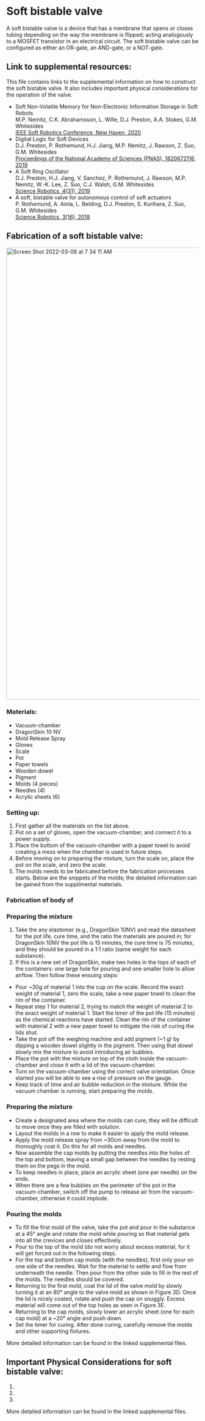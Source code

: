 # Soft bistable valve
A soft bistable valve is a device that has a membrane that opens or closes tubing depending on the way the membrane is flipped; acting analogously to a MOSFET transistor in an electrical circuit. The soft bistable valve can be configured as either an OR-gate, an AND-gate, or a NOT-gate.

## Link to supplemental resources:
This file contains links to the supplemental information on how to construct the soft bistable valve. It also includes important physical considerations for the operation of the valve. 

* Soft Non-Volatile Memory for Non-Electronic Information Storage in Soft Robots  
M.P. Nemitz, C.K. Abrahamsson, L. Wille, D.J. Preston, A.A. Stokes, G.M. Whitesides  
[IEEE Soft Robotics Conference, New Haven, 2020](https://cpb-us-w2.wpmucdn.com/wp.wpi.edu/dist/e/484/files/2021/09/Soft_Non-Volatile_Memory_for_Non-Electronic_Information_Storage_in_Soft_Robots.pdf)  
* Digital Logic for Soft Devices  
D.J. Preston, P. Rothemund, H.J. Jiang, M.P. Nemitz, J. Rawson, Z. Suo, G.M. Whitesides  
[Proceedings of the National Academy of Sciences (PNAS), 1820672116, 2019](https://gmwgroup.harvard.edu/files/gmwgroup/files/1318.pdf)  
* A Soft Ring Oscillator  
D.J. Preston, H.J. Jiang, V. Sanchez, P. Rothemund, J. Rawson, M.P. Nemitz, W.-K. Lee, Z. Suo, C.J. Walsh, G.M. Whitesides  
[Science Robotics, 4(31), 2019](https://gmwgroup.harvard.edu/files/gmwgroup/files/1323.pdf)  
* A soft, bistable valve for autonomous control of soft actuators  
P. Rothemund, A. Ainla, L. Belding, D.J. Preston, S. Kurihara, Z. Suo, G.M. Whitesides  
[Science Robotics, 3(16), 2018](https://gmwgroup.harvard.edu/files/gmwgroup/files/1301.pdf)  

## Fabrication of a soft bistable valve: 

<img width="1183" alt="Screen Shot 2022-03-08 at 7 34 11 AM" src="https://user-images.githubusercontent.com/68814774/157252858-aac9fc8c-4152-4e48-b00f-7ba56cdcffba.png">


### Materials: 
* Vacuum-chamber
* DragonSkin 10 NV
* Mold Release Spray
* Gloves 
* Scale 
* Pot
* Paper towels
* Wooden dowel 
* Pigment
* Molds (4 pieces)
* Needles (4)
* Acrylic sheets (6)

### Setting up: 

1. First gather all the materials on the list above.
2. Put on a set of gloves, open the vacuum-chamber, and connect it to a power supply. 
3. Place the bottom of the vacuum-chamber with a paper towel to avoid creating a mess when the chamber is used in future steps. 
4. Before moving on to preparing the mixture, turn the scale on, place the pot on the scale, and zero the scale.
5. The molds needs to be fabricated before the fabrication processes starts. Below are the snippets of the molds; the detailed information can be gained from the supplimental materials.


### Fabrication of body of 

### Preparing the mixture
1. Take the any elastomer (e.g., DragonSkin 10NV) and read the datasheet for the pot life, cure time, and the ratio the materials are poured in; for DragonSkin 10NV the pot life is 15 minutes, the cure time is 75 minutes, and they should be poured in a 1:1 ratio (same weight for each substance). 
2. If this is a new set of DragonSkin, make two holes in the tops of each of the containers: one large hole for pouring and one smaller hole to allow airflow. Then follow these ensuing steps:


* Pour ~30g of material 1 into the cup on the scale. Record the exact weight of material 1, zero the scale, take a new paper towel to clean the rim of the container.
* Repeat step 1 for material 2, trying to match the weight of material 2 to the exact weight of material 1. Start the timer of the pot life (15 minutes) as the chemical reactions have started. Clean the rim of the container with material 2 with a new paper towel to mitigate the risk of curing the lids shut.
* Take the pot off the weighing machine and add pigment (~1 g) by dipping a wooden dowel slightly in the pigment. Then using that dowel slowly mix the mixture to avoid introducing air bubbles.
* Place the pot with the mixture on top of the cloth inside the vacuum-chamber and close it with a lid of the vacuum-chamber.
* Turn on the vacuum-chamber using the correct valve orientation. Once started you will be able to see a rise of pressure on the gauge. 
* Keep track of time and air bubble reduction in the mixture. While the vacuum chamber is running, start preparing the molds.
 
### Preparing the mixture 

* Create a designated area where the molds can cure; they will be difficult to move once they are filled with solution. 
* Layout the molds in a row to make it easier to apply the mold release. 
* Apply the mold release spray from ~30cm away from the mold to thoroughly coat it. Do this for all molds and needles. 
* Now assemble the cap molds by putting the needles into the holes of the top and bottom, leaving a small gap between the needles by resting them on the pegs in the mold. 
* To keep needles in place, place an acrylic sheet (one per needle) on the ends.
* When there are a few bubbles on the perimeter of the pot in the vacuum-chamber, switch off the pump to release air from the vacuum-chamber, otherwise it could implode.

### Pouring the molds
* To fill the first mold of the valve, take the pot and pour in the substance at a 45° angle and rotate the mold while pouring so that material gets into all the crevices and closes effectively.
* Pour to the top of the mold (do not worry about excess material, for it will get forced out in the following step).
* For the top and bottom cap molds (with the needles), first only pour on one side of the needles. Wait for the material to settle and flow from underneath the needle. Then pour from the other side to fill in the rest of the molds. The needles should be covered.
* Returning to the first mold, coat the lid of the valve mold by slowly turning it at an 80° angle to the valve mold as shown in Figure 3D. Once the lid is nicely coated, rotate and push the cap on snuggly. Excess material will come out of the top holes as seen in Figure 3E.
* Returning to the cap molds, slowly lower an acrylic sheet (one for each cap mold) at a ~20° angle and push down.
* Set the timer for curing. After done curing, carefully remove the molds and other supporting fixtures.

More detailed information can be found in the linked supplemental files. 

## Important Physical Considerations for soft bistable valve: 
1. 
2. 
3. 

More detailed information can be found in the linked supplemental files. 
